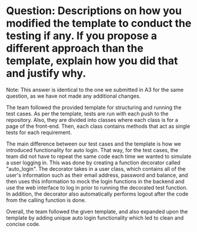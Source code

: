 # Question: Descriptions on how you modified the template to conduct the testing if any. If you propose a different approach than the template, explain how you did that and justify why.

Note: This answer is identical to the one we submitted in A3 for the same question, as we have not made any additional changes. 

The team followed the provided template for structuring and running the test cases.  As per the template, tests are run with each push to the repository. Also, they are divided into classes where each class is for a page of the front-end. Then, each class contains methods that act as single tests for each requirement.
 
The main difference between our test cases and the template is how we introduced functionality for auto login. That way, for the test cases, the team did not have to repeat the same code each time we wanted to simulate a user logging in. This was done by creating a function decorator called "auto_login".  The decorator takes in a user class, which contains all of the user's information such as their email address, password and balance, and then uses this information to mock the login functions in the backend and use the web interface to log in prior to running the decorated test function. In addition, the decorator also automatically performs logout after the code from the calling function is done.
 
Overall, the team followed the given template, and also expanded upon the template by adding unique auto login functionality which led to clean and concise code.

